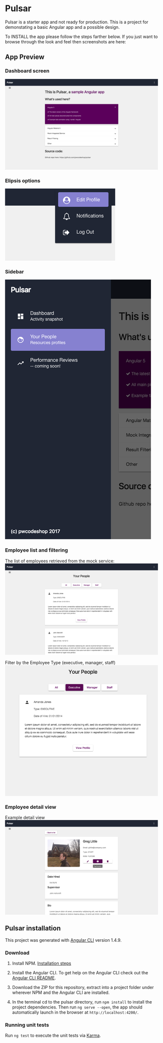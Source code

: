 # Pulsar

Pulsar is a starter app and not ready for production. This is a project for demonstating a basic Angular app and a possible design.

To INSTALL the app please follow the steps farther below. If you just want to browse through the look and feel then screenshots are here:

## App Preview

### Dashboard screen
![main dashboard screen](/src/assets/dashboard.png?raw=true)

### Elipsis options
![main dashboard screen](/src/assets/elipsis-options.png?raw=true)

### Sidebar
![main dashboard screen](/src/assets/sidebar-menu.png?raw=true)

### Employee list and filtering
The list of employees retrieved from the mock service:
![main dashboard screen](/src/assets/employee-list.png?raw=true)

Filter by the Employee Type (executive, manager, staff)
![main dashboard screen](/src/assets/employee-filter.png?raw=true)

### Employee detail view
Example detail view
![main dashboard screen](/src/assets/employee-detail.png?raw=true)

## Pulsar installation

This project was generated with [Angular CLI](https://github.com/angular/angular-cli) version 1.4.9.

### Download
1. Install NPM. [Installation steps](https://docs.npmjs.com/getting-started/installing-node)

2. Install the Angular CLI. To get help on the Angular CLI check out the [Angular CLI README](https://github.com/angular/angular-cli/blob/master/README.md).

3. Download the ZIP for this repository, extract into a project folder under wherever NPM and the Angular CLI are installed.

4. In the terminal cd to the pulsar directory, run `npm install` to install the project dependencies. Then run `ng serve --open`, the app should automatically launch in the browser at `http://localhost:4200/`.

### Running unit tests

Run `ng test` to execute the unit tests via [Karma](https://karma-runner.github.io).

